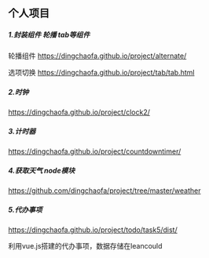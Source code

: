 ## 个人项目
##### 1.封装组件 轮播 tab等组件  
轮播组件 https://dingchaofa.github.io/project/alternate/    

选项切换 https://dingchaofa.github.io/project/tab/tab.html
##### 2.时钟
https://dingchaofa.github.io/project/clock2/
##### 3.计时器
https://dingchaofa.github.io/project/countdowntimer/
##### 4.获取天气 node模块
https://github.com/dingchaofa/project/tree/master/weather

##### 5.代办事项  
https://dingchaofa.github.io/project/todo/task5/dist/    

利用vue.js搭建的代办事项，数据存储在leancould
